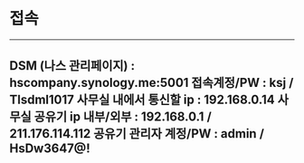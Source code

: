 # 접속
----------------
DSM (나스 관리페이지) : hscompany.synology.me:5001
접속계정/PW : ksj / Tlsdml1017
사무실 내에서 통신할 ip : 192.168.0.14
사무실 공유기 ip 내부/외부 : 192.168.0.1 / 211.176.114.112
공유기 관리자 계정/PW : admin / HsDw3647@!
----------------
